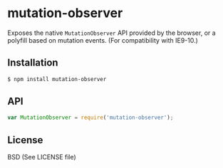 
# mutation-observer

  Exposes the native `MutationObserver` API provided by the browser, or a polyfill based on mutation events. (For compatibility with IE9-10.)

## Installation

```bash
$ npm install mutation-observer
```

## API

```javascript
var MutationObserver = require('mutation-observer');
```

## License

  BSD (See LICENSE file)